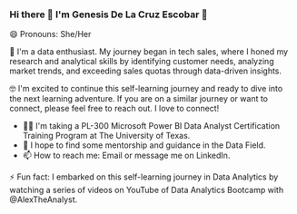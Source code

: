 ### Hi there 👋 I'm Genesis De La Cruz Escobar 🙂
😄 Pronouns: She/Her

💬 I'm a data enthusiast. My journey began in tech sales, where I honed my research and analytical skills by identifying customer needs, analyzing market trends, and exceeding sales quotas through data-driven insights. 

🤓 I'm excited to continue this self-learning journey and ready to dive into the next learning adventure. If you are on a similar journey or want to connect, please feel free to reach out. I love to connect!


- 👩‍🏫 I'm taking a PL-300 Microsoft Power BI Data Analyst Certification Training Program at The University of Texas.
- 🤔 I hope to find some mentorship and guidance in the Data Field. 
- 📫 How to reach me: Email or message me on LinkedIn.
         
⚡ Fun fact: I embarked on this self-learning journey in Data Analytics by watching a series of videos on YouTube of Data Analytics Bootcamp with @AlexTheAnalyst. 

